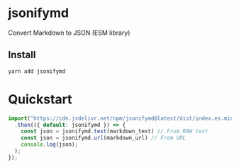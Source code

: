 # jsonifymd

Convert Markdown to JSON (ESM library)

## Install

```
yarn add jsonifymd
```

# Quickstart

```js
import("https://cdn.jsdelivr.net/npm/jsonifymd@latest/dist/index.es.min.js")
  .then(({ default: jsonifymd }) => {
    const json = jsonifymd.text(markdown_text) // From RAW text
    const json = jsonifymd.url(markdown_url) // From URL
    console.log(json);
  );
});
```